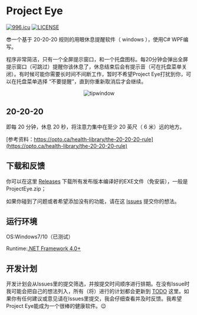 # Project Eye

[![996.icu](https://img.shields.io/badge/link-996.icu-red.svg)](https://996.icu)
[![LICENSE](https://img.shields.io/badge/license-Anti%20996-blue.svg)](https://github.com/996icu/996.ICU/blob/master/LICENSE)

😎一个基于 20-20-20 规则的用眼休息提醒软件（ windows ），使用C# WPF编写。

程序非常简洁，只有一个全屏提示窗口，和一个托盘图标。每20分钟会弹出全屏提示窗口（可跳过）提醒你该休息了，休息结束后会有提示音（可在托盘菜单关闭）。有时候可能你需要长时间不间断工作，暂时不希望Project Eye打扰到你，可以在托盘菜单选择 “不要提醒”，直到你重新取消后才会继续。

<p align="center">
  <img alt="tipwindow" src="https://raw.githubusercontent.com/Planshit/ProjectEye/master/screenshot/tipwindow.jpg">
</p>

## 20-20-20

即每 20 分钟，休息 20 秒，将注意力集中在至少 20 英尺（ 6 米）远的地方。

[参考资料：https://opto.ca/health-library/the-20-20-20-rule](https://opto.ca/health-library/the-20-20-20-rule)

## 下载和反馈

你可以在这里 [Releases](https://github.com/Planshit/ProjectEye/releases) 下载所有发布版本编译好的EXE文件（免安装），一般是ProjectEye.zip；

如果你碰到了问题或者希望添加没有的功能，请在这 [Issues](https://github.com/Planshit/ProjectEye/issues) 提交你的想法。

## 运行环境

OS:Windows7/10（已测试）

Runtime:[.NET Framework 4.0+](https://www.microsoft.com/zh-cn/download/details.aspx?id=17718)

## 开发计划

开发计划会从Issues里的提交筛选，并按提交时间顺序进行排期。在没有Issue时我可能会把自己的想法列入，所有（将）进行的计划都会更新到 [TODO](https://github.com/Planshit/ProjectEye/blob/master/todo.md) 这里。如果你有任何建议或意见请在Issues里提交，我会仔细查看并及时反馈。我希望Project Eye能成为一个很棒的健康软件。😉